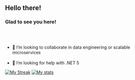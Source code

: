 <h2>Hello there!</h2>
<h3>Glad to see you here!</h3></br></br>

- 👯 I’m looking to collaborate in data engineering or scalable microservices</br></br>
- 🤔 I’m looking for help with .NET 5

<!--
**TejasCode/TejasCode** is a ✨ _special_ ✨ repository because its `README.md` (this file) appears on your GitHub profile.

- 🔭 I’m currently working on ...
- 👯 I’m looking to collaborate on ...
- 🤔 I’m looking for help with ...
- ⚡ Fun fact: ...
-->

[![My Streak](https://github-readme-streak-stats.herokuapp.com?user=tejasc0&theme=dark)](https://git.io/streak-stats)
[![My stats](https://github-readme-stats.vercel.app/api?username=tejasc0&theme=dark)](https://github.com/anuraghazra/github-readme-stats)